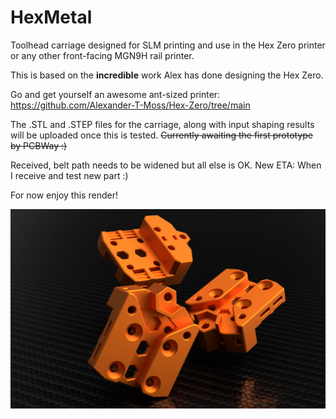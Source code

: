 # HexMetal
Toolhead carriage designed for SLM printing and use in the Hex Zero printer or any other front-facing MGN9H rail printer.

This is based on the **incredible** work Alex has done designing the Hex Zero.

Go and get yourself an awesome ant-sized printer: https://github.com/Alexander-T-Moss/Hex-Zero/tree/main

The .STL and .STEP files for the carriage, along with input shaping results will be uploaded once this is tested.
~~Currently awaiting the first prototype by PCBWay :)~~

Received, belt path needs to be widened but all else is OK. New ETA: When I receive and test new part :)

For now enjoy this render!

![Render of HexMetal, same part, shown thrice from different angles](/assets/renders/HexMetal_SLM_Carriage_Render.png)


